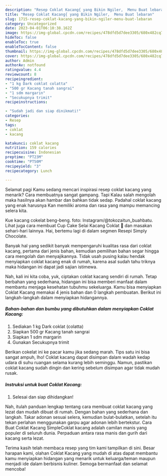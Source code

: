 ```yaml
---
description: "Resep Coklat Kacang{ yang Bikin Ngiler,  Menu Buat lebaran"
title: "Resep Coklat Kacang{ yang Bikin Ngiler,  Menu Buat lebaran"
slug: 1715-resep-coklat-kacang-yang-bikin-ngiler-menu-buat-lebaran
category: Uncategorized
date: 2023-04-01T06:10:38.162Z
image: https://img-global.cpcdn.com/recipes/478dfd5d7dee3305/680x482cq70/coklat-kacang-foto-resep-utama.jpg
hideToc: false
enableToc: true
enableTocContent: false
thumbnail: https://img-global.cpcdn.com/recipes/478dfd5d7dee3305/680x482cq70/coklat-kacang-foto-resep-utama.jpg
cover: https://img-global.cpcdn.com/recipes/478dfd5d7dee3305/680x482cq70/coklat-kacang-foto-resep-utama.jpg
author: Admin
authorAv: notfound
ratingvalue: 4.4
reviewcount: 8
recipeingredient:
- "1 kg Dark coklat colatta"
- "500 gr Kacang tanah sangrai"
- "1 sdm margarin"
- "Secukupnya trimit"
recipeinstructions:

- "Sudah jadi dan siap dinikmati!"
categories:
- Resep
tags:
- coklat
- kacang

katakunci: coklat kacang 
nutrition: 159 calories
recipecuisine: Indonesian
preptime: "PT23M"
cooktime: "PT50M"
recipeyield: "3"
recipecategory: Lunch

---
```



Selamat pagi Kamu sedang mencari inspirasi resep coklat kacang yang menarik? Cara membuatnya sangat gampang. Tapi Kalau salah mengolah maka hasilnya akan hambar dan bahkan tidak sedap. Padahal coklat kacang yang enak harusnya Kan memiliki aroma dan rasa yang mampu memancing selera kita.


Kue kacang cokelat beng-beng. foto: Instagram/@tokozaitun_buahbatu. Lihat juga cara membuat Cup Cake Selai Kacang Coklat 🍟 dan masakan sehari-hari lainnya. Hai, bertemu lagi di dalam segmen Resepi Simply Chocolate.

Banyak hal yang sedikit banyak mempengaruhi kualitas rasa dari coklat kacang, pertama dari jenis bahan, kemudian pemilihan bahan segar hingga cara mengolah dan menyajikannya. Tidak usah pusing kalau hendak menyiapkan coklat kacang enak di rumah, karena asal sudah tahu triknya maka hidangan ini dapat jadi sajian istimewa.


Nah, kali ini kita coba, yuk, ciptakan coklat kacang sendiri di rumah. Tetap berbahan yang sederhana, hidangan ini bisa memberi manfaat dalam membantu menjaga kesehatan tubuhmu sekeluarga. Kamu bisa menyiapkan Coklat Kacang memakai 4 jenis bahan dan 0 langkah pembuatan. Berikut ini langkah-langkah dalam menyiapkan hidangannya.

<!--inarticleads1-->

##### Bahan-bahan dan bumbu yang dibutuhkan dalam menyiapkan Coklat Kacang:

1. Sediakan 1 kg Dark coklat (colatta)
1. Siapkan 500 gr Kacang tanah sangrai
1. Siapkan 1 sdm margarin
1. Gunakan Secukupnya trimit


Berikan cokelat ini ke pacar kamu jika sedang marah. Tips satu ini bisa sangat ampuh, lho! Coklat kacang dapat disimpan dalam wadah kedap udara di suhu ruangan selama kurang lebih seminggu. Namun, pastikan coklat kacang sudah dingin dan kering sebelum disimpan agar tidak mudah rusak. 

<!--inarticleads2-->

##### Instruksi untuk buat Coklat Kacang:


1. Selesai dan siap dihidangkan!

Nah, itulah panduan lengkap tentang cara membuat coklat kacang yang lezat dan mudah dibuat di rumah. Dengan bahan yang sederhana dan langkah. Takar adonan sesuai selera, kemudian bulat-bulatkan, setelah itu tekan perlahan menggunakan garpu agar adonan lebih bertekstur. Cara Buat Coklat Kacang SimpleCoklat kacang adalah camilan manis yang populer di seluruh dunia. Perpaduan antara rasa manis dan gurih dari kacang serta lezat. 

Terima kasih telah membaca resep yang tim kami tampilkan di sini. Besar harapan kami, olahan Coklat Kacang yang mudah di atas dapat membantu kamu menyiapkan hidangan yang menarik untuk keluarga/teman maupun menjadi ide dalam berbisnis kuliner. Semoga bermanfaat dan selamat mencoba!
